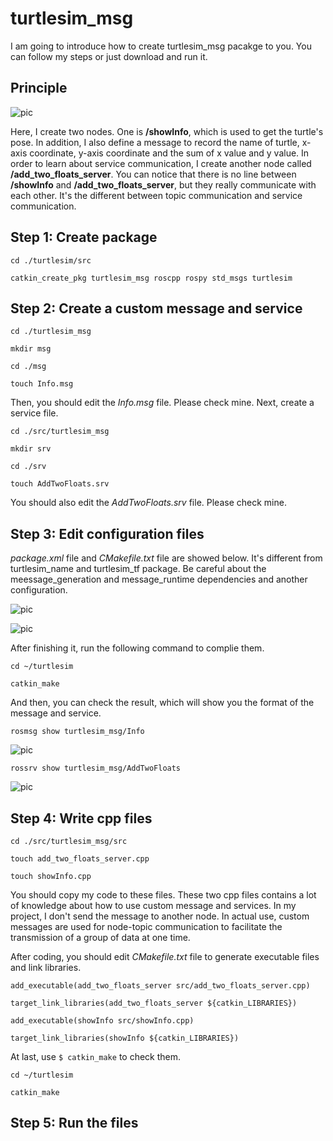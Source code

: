 # turtlesim_msg

I am going to introduce how to create turtlesim_msg pacakge to you. You can follow my steps or just download and run it.

## Principle
![pic](http://m.qpic.cn/psc?/V53W2FkB1yOtnS25GEyd38amA54P7fxq/45NBuzDIW489QBoVep5mccI8vUJjTUl76edME61C8GB9HkfucY9BZIcKur90nYCxAToKCqk2MWVOwYLCV8Ij0EkIWjQ2.l4Tia66rDmvfBk!/b&bo=bQUVA20FFQMDGTw!&rf=viewer_4)

Here, I create two nodes. One is **/showInfo**, which is used to get the turtle's pose. In addition, I also define a message to record the name of turtle, x-axis coordinate, y-axis coordinate and the sum of x value and y value. In order to learn about service communication, I create another node called **/add_two_floats_server**. You can notice that there is no line between **/showInfo** and **/add_two_floats_server**, but they really communicate with each other. It's the different between topic communication and service communication.

## Step 1: Create package

`cd ./turtlesim/src`

`catkin_create_pkg turtlesim_msg roscpp rospy std_msgs turtlesim`

## Step 2: Create a custom message and service

`cd ./turtlesim_msg`

`mkdir msg`

`cd ./msg`

`touch Info.msg`

Then, you should edit the *Info.msg* file. Please check mine. Next, create a service file.

`cd ./src/turtlesim_msg`

`mkdir srv`

`cd ./srv`

`touch AddTwoFloats.srv`

You should also edit the *AddTwoFloats.srv* file. Please check mine.

## Step 3: Edit configuration files

*package.xml* file and *CMakefile.txt* file are showed below. It's different from turtlesim_name and turtlesim_tf package. Be careful about the meessage_generation and message_runtime dependencies and another configuration.

![pic](http://m.qpic.cn/psc?/V53W2FkB1yOtnS25GEyd38amA54P7fxq/45NBuzDIW489QBoVep5mccI8vUJjTUl76edME61C8GCyWa4PA3SdXfhtT1bQ4lVRA2.HW*tLv*bViFnJ350N6KOYKYoCuVOdOxpHF0NrTro!/b&bo=LATdAiwE3QIDGTw!&rf=viewer_4)

![pic](http://m.qpic.cn/psc?/V53W2FkB1yOtnS25GEyd38amA54P7fxq/45NBuzDIW489QBoVep5mceSJBgvIe3fDR9i86A..uJRtiyxLBskpAQWrFiLbWZnPXFv5yXFmoGzSbLV*Y0CNFEMMRNUDmAioeYezXa5KoQI!/b&bo=LATeAiwE3gIDGTw!&rf=viewer_4)

After finishing it, run the following command to complie them.

`cd ~/turtlesim`

`catkin_make`

And then, you can check the result, which will show you the format of the message and service.

`rosmsg show turtlesim_msg/Info`

![pic](http://m.qpic.cn/psc?/V53W2FkB1yOtnS25GEyd38amA54P7fxq/45NBuzDIW489QBoVep5mccI8vUJjTUl76edME61C8GCXgHA6m8cW*0xRpGEaU84VH.Iofg6ZSXcV481jrnPUYCh87ZAKtgIeur43gf5tmKc!/b&bo=3gLoAd4C6AEDGTw!&rf=viewer_4)

`rossrv show turtlesim_msg/AddTwoFloats`

![pic](http://m.qpic.cn/psc?/V53W2FkB1yOtnS25GEyd38amA54P7fxq/45NBuzDIW489QBoVep5mccI8vUJjTUl76edME61C8GCbO313EmgjPGldn9mONVygZyfmLHsG*hTbairPzaGaU1KaIVJRkkmu8YEarVVxNgg!/b&bo=3gLoAd4C6AEDGTw!&rf=viewer_4)

## Step 4: Write cpp files

`cd ./src/turtlesim_msg/src`

`touch add_two_floats_server.cpp`

`touch showInfo.cpp`

You should copy my code to these files. These two cpp files contains a lot of knowledge about how to use custom message and services. In my project, I don't send the message to another node. In actual use, custom messages are used for node-topic communication to facilitate the transmission of a group of data at one time.

After coding, you should edit *CMakefile.txt* file to generate executable files and link libraries.

`add_executable(add_two_floats_server src/add_two_floats_server.cpp)`

`target_link_libraries(add_two_floats_server ${catkin_LIBRARIES})`

`add_executable(showInfo src/showInfo.cpp)`

`target_link_libraries(showInfo ${catkin_LIBRARIES})`

At last, use `$ catkin_make` to check them.

`cd ~/turtlesim`

`catkin_make`

## Step 5: Run the files

